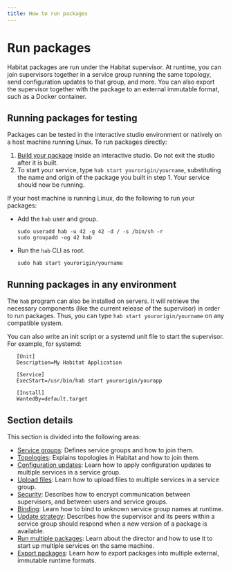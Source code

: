 ```yaml
---
title: How to run packages
---
```


# Run packages

Habitat packages are run under the Habitat supervisor. At runtime, you can join supervisors together in a service group running the same topology, send configuration updates to that group, and more. You can also export the supervisor together with the package to an external immutable format, such as a Docker container.

## Running packages for testing
Packages can be tested in the interactive studio environment or natively on a host machine running Linux. To run packages directly:

1. [Build your package](/docs/create-packages-build) inside an interactive studio. Do not exit the studio after it is built.
2. To start your service, type `hab start yourorigin/yourname`, substituting the name and origin of the package you built in step 1. Your service should now be running.

If your host machine is running Linux, do the following to run your packages:

* Add the `hab` user and group.

      sudo useradd hab -u 42 -g 42 -d / -s /bin/sh -r
      sudo groupadd -og 42 hab

* Run the `hab` CLI as root.

      sudo hab start yourorigin/yourname


## Running packages in any environment

The `hab` program can also be installed on servers. It will retrieve the necessary components (like the current release of the supervisor) in order to run packages. Thus, you can type `hab start yourorigin/yourname` on any compatible system.

You can also write an init script or a systemd unit file to start the supervisor. For example, for systemd:

       [Unit]
       Description=My Habitat Application

       [Service]
       ExecStart=/usr/bin/hab start yourorigin/yourapp

       [Install]
       WantedBy=default.target

## Section details
This section is divided into the following areas:

- [Service groups](/docs/run-packages-service-groups): Defines service groups and how to join them.
- [Topologies](/docs/run-packages-topologies): Explains topologies in Habitat and how to join them.
- [Configuration updates](/docs/run-packages-apply-config-updates): Learn how to apply configuration updates to multiple services in a service group.
- [Upload files](/docs/run-packages-upload-files): Learn how to upload files to multiple services in a service group.
- [Security](/docs/run-packages-security): Describes how to encrypt communication between supervisors, and between users and service groups.
- [Binding](/docs/run-packages-binding): Learn how to bind to unknown service group names at runtime.  
- [Update strategy](/docs/run-packages-update-strategy): Describes how the supervisor and its peers within a service group should respond when a new version of a package is available.
- [Run multiple packages](/docs/run-packages-director): Learn about the director and how to use it to start up multiple services on the same machine.
- [Export packages](/docs/run-packages-export): Learn how to export packages into multiple external, immutable runtime formats.

